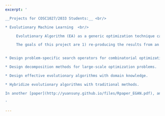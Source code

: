```yaml
---
excerpt: '

__Projects for COSC1027/2033 Students:__ <br/>

* Evolutionary Machine Learning  <br/>

     Evolutionary Algorithm (EA) as a generic optimization technique can be used to train a machine learning model. For example, in a recent published [paper](http://yuansuny.github.io/files/Rpaper_OEC.pdf), a number of EAs have been used to train an optimal-margin classifier, and EAs are found to be superior than traditional methods in terms of classification accuracy, although they can be 20 times slower. <br/>

     The goals of this project are 1) re-producing the results from an existing paper; 2) identifying the limitation of existing work and addressing the limitation 3) extending the existing work by considering more EAs and/or more machine learning models; and 4) designing problem-specific operators (i.e., crossover, mutation and selection etc.) for a given training task. 
  

* Design problem-specific search operators for combinatorial optimization.

* Design decomposition methods for large-scale optimization problems.

* Design effective evolutionary algorithms with domain knowledge.

* Hybridize evolutionary algorithms with traditional methods.

In another [paper](http://yuansuny.github.io/files/Rpaper_EGAN.pdf), an EA with problem specific operators (i.e., crossover and selection) is proposed to tune a hyper-parameter for Generative Adversarial Networks.

'

---
```

